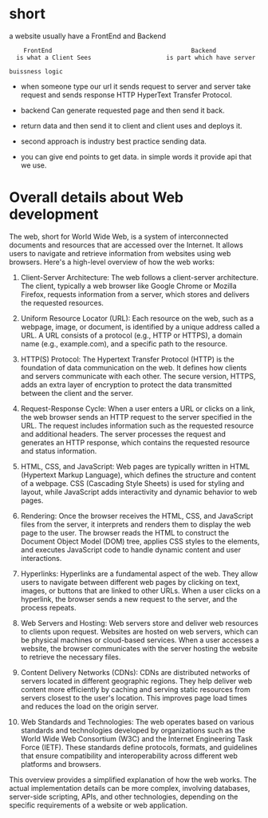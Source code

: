 # short

a website usually have a FrontEnd and Backend

		FrontEnd                                       Backend
	  is what a Client Sees                     is part which have server 
	                                                                                   buissness logic 

- when someone type our url it sends request to server and server take request and sends response  HTTP HyperText Transfer Protocol.

- backend Can generate requested page and then send it back.

- return data and then send it to client and client uses and deploys it.

- second approach is industry best practice sending data.

- you can give end points to get data. in simple words it provide api that we use.


# Overall details about Web development
The web, short for World Wide Web, is a system of interconnected documents and resources that are accessed over the Internet. It allows users to navigate and retrieve information from websites using web browsers. Here's a high-level overview of how the web works:

1. Client-Server Architecture: The web follows a client-server architecture. The client, typically a web browser like Google Chrome or Mozilla Firefox, requests information from a server, which stores and delivers the requested resources.

2. Uniform Resource Locator (URL): Each resource on the web, such as a webpage, image, or document, is identified by a unique address called a URL. A URL consists of a protocol (e.g., HTTP or HTTPS), a domain name (e.g., example.com), and a specific path to the resource.

3. HTTP(S) Protocol: The Hypertext Transfer Protocol (HTTP) is the foundation of data communication on the web. It defines how clients and servers communicate with each other. The secure version, HTTPS, adds an extra layer of encryption to protect the data transmitted between the client and the server.

4. Request-Response Cycle: When a user enters a URL or clicks on a link, the web browser sends an HTTP request to the server specified in the URL. The request includes information such as the requested resource and additional headers. The server processes the request and generates an HTTP response, which contains the requested resource and status information.

5. HTML, CSS, and JavaScript: Web pages are typically written in HTML (Hypertext Markup Language), which defines the structure and content of a webpage. CSS (Cascading Style Sheets) is used for styling and layout, while JavaScript adds interactivity and dynamic behavior to web pages.

6. Rendering: Once the browser receives the HTML, CSS, and JavaScript files from the server, it interprets and renders them to display the web page to the user. The browser reads the HTML to construct the Document Object Model (DOM) tree, applies CSS styles to the elements, and executes JavaScript code to handle dynamic content and user interactions.

7. Hyperlinks: Hyperlinks are a fundamental aspect of the web. They allow users to navigate between different web pages by clicking on text, images, or buttons that are linked to other URLs. When a user clicks on a hyperlink, the browser sends a new request to the server, and the process repeats.

8. Web Servers and Hosting: Web servers store and deliver web resources to clients upon request. Websites are hosted on web servers, which can be physical machines or cloud-based services. When a user accesses a website, the browser communicates with the server hosting the website to retrieve the necessary files.

9. Content Delivery Networks (CDNs): CDNs are distributed networks of servers located in different geographic regions. They help deliver web content more efficiently by caching and serving static resources from servers closest to the user's location. This improves page load times and reduces the load on the origin server.

10. Web Standards and Technologies: The web operates based on various standards and technologies developed by organizations such as the World Wide Web Consortium (W3C) and the Internet Engineering Task Force (IETF). These standards define protocols, formats, and guidelines that ensure compatibility and interoperability across different web platforms and browsers.

This overview provides a simplified explanation of how the web works. The actual implementation details can be more complex, involving databases, server-side scripting, APIs, and other technologies, depending on the specific requirements of a website or web application.